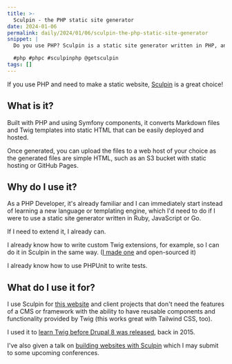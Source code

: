 ```yaml
---
title: >-
  Sculpin - the PHP static site generator
date: 2024-01-06
permalink: daily/2024/01/06/sculpin-the-php-static-site-generator
snippet: |
  Do you use PHP? Sculpin is a static site generator written in PHP, and turns markdown files and Twig templates into static HTML

  #php #phpc #sculpinphp @getsculpin
tags: []
---
```


If you use PHP and need to make a static website, [Sculpin](https://sculpin.io) is a great choice!

## What is it?

Built with PHP and using Symfony components, it converts Markdown files and Twig templates into static HTML that can be easily deployed and hosted.

Once generated, you can upload the files to a web host of your choice as the generated files are simple HTML, such as an S3 bucket with static hosting or GitHub Pages.

## Why do I use it?

As a PHP Developer, it's already familiar and I can immediately start instead of learning a new language or templating engine, which I'd need to do if I were to use a static site generator written in Ruby, JavaScript or Go.

If I need to extend it, I already can.

I already know how to write custom Twig extensions, for example, so I can do it in Sculpin in the same way. ([I made one][markdown extension] and open-sourced it)

I already know how to use PHPUnit to write tests.

## What do I use it for?

I use Sculpin for [this website](https://github.com/opdavies/oliverdavies.uk) and client projects that don't need the features of a CMS or framework with the ability to have reusable components and functionality provided by Twig (this works great with Tailwind CSS, too).

I used it to [learn Twig before Drupal 8 was released][talk1], back in 2015.

I've also given a talk on [building websites with Sculpin][talk2] which I may submit to some upcoming conferences.

[markdown extension]: https://github.com/opdavies/sculpin-twig-markdown-bundle
[talk1]: {{site.url}}/test-drive-twig-with-sculpin
[talk2]: {{site.url}}/building-static-websites-sculpin
